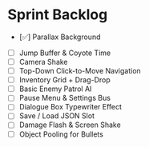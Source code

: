 # Sprint Backlog
- [✅] Parallax Background
- [ ] Jump Buffer & Coyote Time
- [ ] Camera Shake
- [ ] Top-Down Click-to-Move Navigation
- [ ] Inventory Grid + Drag-Drop
- [ ] Basic Enemy Patrol AI
- [ ] Pause Menu & Settings Bus
- [ ] Dialogue Box Typewriter Effect
- [ ] Save / Load JSON Slot
- [ ] Damage Flash & Screen Shake
- [ ] Object Pooling for Bullets
